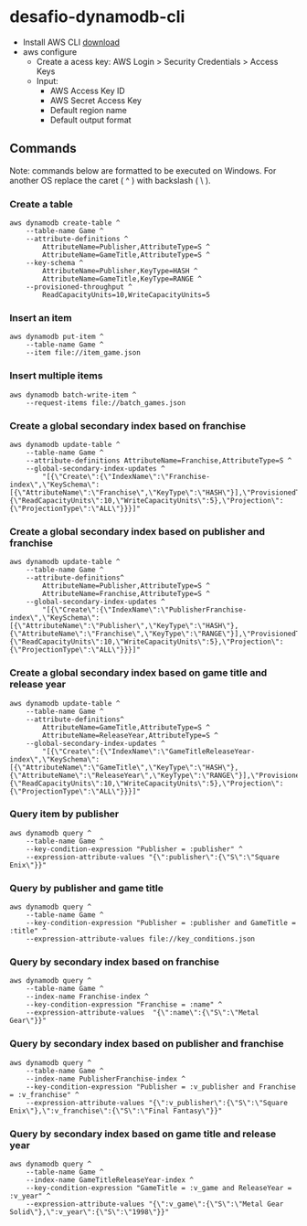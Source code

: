 # desafio-dynamodb-cli

- Install AWS CLI
[download](https://aws.amazon.com/pt/cli/)
- aws configure
  - Create a acess key: AWS Login > Security Credentials > Access Keys
  - Input:
    - AWS Access Key ID
    - AWS Secret Access Key
    - Default region name
    - Default output format
  
  
## Commands
Note: commands below are formatted to be executed on Windows. For another OS replace the caret ( ^ ) with backslash ( \\ ).

### Create a table
```
aws dynamodb create-table ^
    --table-name Game ^
    --attribute-definitions ^
        AttributeName=Publisher,AttributeType=S ^
        AttributeName=GameTitle,AttributeType=S ^
    --key-schema ^
        AttributeName=Publisher,KeyType=HASH ^
        AttributeName=GameTitle,KeyType=RANGE ^
    --provisioned-throughput ^
        ReadCapacityUnits=10,WriteCapacityUnits=5
```

### Insert an item
```
aws dynamodb put-item ^
    --table-name Game ^
    --item file://item_game.json
```

### Insert multiple items
```
aws dynamodb batch-write-item ^
    --request-items file://batch_games.json
```

### Create a global secondary index based on franchise
```
aws dynamodb update-table ^
    --table-name Game ^
    --attribute-definitions AttributeName=Franchise,AttributeType=S ^
    --global-secondary-index-updates ^
        "[{\"Create\":{\"IndexName\":\"Franchise-index\",\"KeySchema\":[{\"AttributeName\":\"Franchise\",\"KeyType\":\"HASH\"}],\"ProvisionedThroughput\":{\"ReadCapacityUnits\":10,\"WriteCapacityUnits\":5},\"Projection\":{\"ProjectionType\":\"ALL\"}}}]"
```

### Create a global secondary index based on publisher and franchise
```
aws dynamodb update-table ^
    --table-name Game ^
    --attribute-definitions^
        AttributeName=Publisher,AttributeType=S ^
        AttributeName=Franchise,AttributeType=S ^
    --global-secondary-index-updates ^
        "[{\"Create\":{\"IndexName\":\"PublisherFranchise-index\",\"KeySchema\":[{\"AttributeName\":\"Publisher\",\"KeyType\":\"HASH\"},{\"AttributeName\":\"Franchise\",\"KeyType\":\"RANGE\"}],\"ProvisionedThroughput\":{\"ReadCapacityUnits\":10,\"WriteCapacityUnits\":5},\"Projection\":{\"ProjectionType\":\"ALL\"}}}]"
```

### Create a global secondary index based on game title and release year
```
aws dynamodb update-table ^
    --table-name Game ^
    --attribute-definitions^
        AttributeName=GameTitle,AttributeType=S ^
        AttributeName=ReleaseYear,AttributeType=S ^
    --global-secondary-index-updates ^
        "[{\"Create\":{\"IndexName\":\"GameTitleReleaseYear-index\",\"KeySchema\":[{\"AttributeName\":\"GameTitle\",\"KeyType\":\"HASH\"},{\"AttributeName\":\"ReleaseYear\",\"KeyType\":\"RANGE\"}],\"ProvisionedThroughput\": {\"ReadCapacityUnits\":10,\"WriteCapacityUnits\":5},\"Projection\":{\"ProjectionType\":\"ALL\"}}}]"
```

### Query item by publisher
```
aws dynamodb query ^
    --table-name Game ^
    --key-condition-expression "Publisher = :publisher" ^
    --expression-attribute-values "{\":publisher\":{\"S\":\"Square Enix\"}}"
```

### Query by publisher and game title
```
aws dynamodb query ^
    --table-name Game ^
    --key-condition-expression "Publisher = :publisher and GameTitle = :title" ^
    --expression-attribute-values file://key_conditions.json
```

### Query by secondary index based on franchise
```
aws dynamodb query ^
    --table-name Game ^
    --index-name Franchise-index ^
    --key-condition-expression "Franchise = :name" ^
    --expression-attribute-values  "{\":name\":{\"S\":\"Metal Gear\"}}"
```

### Query by secondary index based on publisher and franchise
```
aws dynamodb query ^
    --table-name Game ^
    --index-name PublisherFranchise-index ^
    --key-condition-expression "Publisher = :v_publisher and Franchise = :v_franchise" ^
    --expression-attribute-values "{\":v_publisher\":{\"S\":\"Square Enix\"},\":v_franchise\":{\"S\":\"Final Fantasy\"}}"
```

### Query by secondary index based on game title and release year
```
aws dynamodb query ^
    --table-name Game ^
    --index-name GameTitleReleaseYear-index ^
    --key-condition-expression "GameTitle = :v_game and ReleaseYear = :v_year" ^
    --expression-attribute-values "{\":v_game\":{\"S\":\"Metal Gear Solid\"},\":v_year\":{\"S\":\"1998\"}}"
```